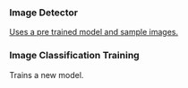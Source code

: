 ### Image Detector

[Uses a pre trained model and sample images.](/MachineLearningWithMLNET/tree/master/ImageDetector)

### Image Classification Training

Trains a new model.
